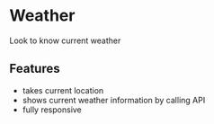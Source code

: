 # Weather

Look to know current weather

## Features
* takes current location
* shows current weather information by calling API
* fully responsive
